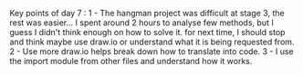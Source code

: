 Key points of day 7 :
1 - The hangman project was difficult at stage 3, the rest was easier... I spent around 2 hours to analyse few methods, but I guess I didn't think enough on how to solve it.
    for next time, I should stop and think maybe use draw.io or understand what it is being requested from.
2 - Use more draw.io helps break down how to translate into code.
3 - I use the import module from other files and understand how it works.
